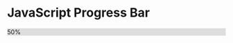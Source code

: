 <!DOCTYPE html>
<html>
<style>
#myProgress {
  width: 100%;
  background-color: #ddd;
}

#myBar {
  width: 50%;
  height: 30px;
  background-color: #4CAF50;
  text-align: center;
  line-height: 30px;
  color: white;
}
</style>
<body>

<h1>JavaScript Progress Bar</h1>

<div id="myProgress">
  <div id="myBar">50%</div>
</div>



<script>
function start(){
var elem = document.getElementById("myBar");
var width = -10;
var current = 50;
function moveLeft(){
width = -10;
current += width;
elem.style.width = current + '%'; 
      elem.innerHTML = current * 1  + '%';
      width = 0;
}

function moveRight(){
width = -10;
current += width;
elem.style.width = current + '%'; 
      elem.innerHTML = current * 1  + '%';
      width = 0;
}
function move() {
     
   width = 50;
  var id = setInterval(frame, 10);
  function frame() {
    if (width >= 100) {
      clearInterval(id);
    } else {
      width++; 
      elem.style.width = width + '%'; 
      elem.innerHTML = width * 1  + '%';
    }
  }
}
document.addEventListener('keydown', function(event){

    if(event.keyCode == 37){//left arrow key
    moveLeft();
    }
	else if(event.keyCode == 39){
	move();
	}
	else if(event.keyCode == 38){
    move();
	}
	else if(event.keyCode == 40){
    move();
	}
	
} );}

window.onload=start;
</script>

</body>
</html>
